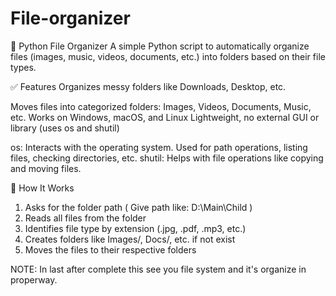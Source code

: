 # File-organizer
📂 Python File Organizer
A simple Python script to automatically organize files (images, music, videos, documents, etc.) into folders based on their file types.

✅ Features
Organizes messy folders like Downloads, Desktop, etc.

Moves files into categorized folders: Images, Videos, Documents, Music, etc.
Works on Windows, macOS, and Linux
Lightweight, no external GUI or library (uses os and shutil)

os: Interacts with the operating system. Used for path operations, listing files, checking directories, etc.
shutil: Helps with file operations like copying and moving files.

🧠 How It Works
1.  Asks for the folder path ( Give path like: D:\Main\Child )
2.  Reads all files from the folder
3.  Identifies file type by extension (.jpg, .pdf, .mp3, etc.)
4.  Creates folders like Images/, Docs/, etc. if not exist
5.  Moves the files to their respective folders

NOTE: In last after complete this see you file system and it's organize in properway.
